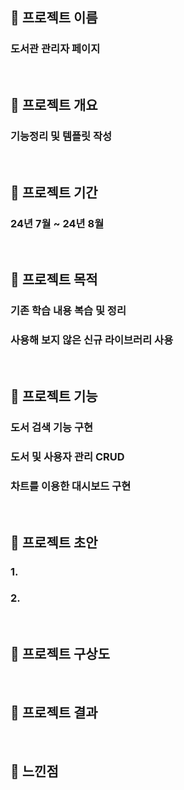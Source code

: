 ## 🚀 프로젝트 이름
### 도서관 관리자 페이지
<br />

## 🚀 프로젝트 개요
### 기능정리 및 템플릿 작성
<br />

## 🚀 프로젝트 기간
### 24년 7월 ~ 24년 8월
<br />

## 🚀 프로젝트 목적
### 기존 학습 내용 복습 및 정리
### 사용해 보지 않은 신규 라이브러리 사용
<br />

## 🚀 프로젝트 기능
### 도서 검색 기능 구현
### 도서 및 사용자 관리 CRUD
### 차트를 이용한 대시보드 구현
<br />

## 🚀 프로젝트 초안
### 1. 
### 2. 
<br />

## 🚀 프로젝트 구상도
<br />

## 🚀 프로젝트 결과
<br />

## 🚀 느낀점
<br />

